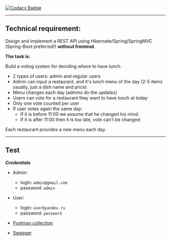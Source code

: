 [![Codacy Badge](https://app.codacy.com/project/badge/Grade/5fe3cef3c372487ba53d005c94d2b6d6)](https://app.codacy.com/gh/Craevan/VoteSystem/dashboard?utm_source=gh&utm_medium=referral&utm_content=&utm_campaign=Badge_grade)

___

##  Technical requirement:
Design and implement a REST API using Hibernate/Spring/SpringMVC (Spring-Boot preferred!) **without frontend**.

**The task is:**

Build a voting system for deciding where to have lunch.

* 2 types of users: admin and regular users
* Admin can input a restaurant, and it's lunch menu of the day (2-5 items usually, just a dish name and price)
* Menu changes each day (admins do the updates)
* Users can vote for a restaurant they want to have lunch at today
* Only one vote counted per user
* If user votes again the same day:
    - If it is before 11:00 we assume that he changed his mind.
    - If it is after 11:00 then it is too late, vote can't be changed

Each restaurant provides a new menu each day.

---

## Test

***Credentials***

* Admin:
  * login: `admin@gmail.com`
  * password: `admin`
* User:
  * login: `user@yandex.ru`
  * password: `password`


* [Postman collection](https://github.com/Craevan/VoteSystem/blob/master/VoteSystem.postman_collection.json)
* [Swagger](http://localhost:8080/swagger-ui/index.html)

